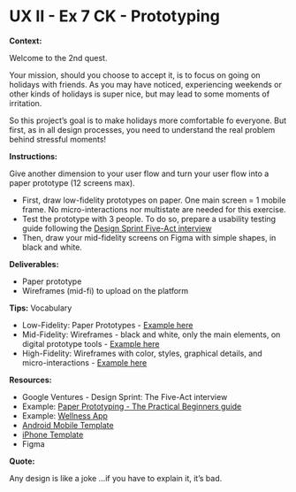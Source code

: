 # UX II - Ex 7 CK - Prototyping

**Context:** 

Welcome to the 2nd quest. 

Your mission, should you choose to accept it, is to focus on going on holidays with friends. As you may have noticed, experiencing weekends or other kinds of holidays is super nice, but may lead to some moments of irritation. 

So this project’s goal is to make holidays more comfortable fo everyone. But first, as in all design processes, you need to understand the real problem behind stressful moments!

**Instructions:** 

Give another dimension to your user flow and turn your user flow into a paper prototype (12 screens max).

- First, draw low-fidelity prototypes on paper. One main screen = 1 mobile frame. No micro-interactions nor multistate are needed for this exercise.
- Test the prototype with 3 people. To do so, prepare a usability testing guide following the [Design Sprint Five-Act interview](https://www.youtube.com/watch?v=U9ZG19XTbd4)
- Then, draw your mid-fidelity screens on Figma with simple shapes, in black and white.

**Deliverables:** 

- Paper prototype
- Wireframes (mid-fi) to upload on the platform

**Tips:** Vocabulary 

- Low-Fidelity: Paper Prototypes - [Example here](https://miro.medium.com/max/1400/1*5nUfqqA2gjdAYHagjbHA5w.jpeg)
- Mid-Fidelity: Wireframes - black and white, only the main elements, on digital prototype tools - [Example here](https://miro.medium.com/max/1400/1*eGSfaxwYbxUFomYbyO6GWw.png)
- High-Fidelity: Wireframes with color, styles, graphical details, and micro-interactions - [Example here](https://miro.medium.com/max/1400/1*Xn0HSKAvhr4TZzC9lN5udw.gif)

**Resources:** 

- Google Ventures - Design Sprint: The Five-Act interview
- Example: [Paper Prototyping - The Practical Beginners guide](https://www.uxpin.com/studio/blog/paper-prototyping-the-practical-beginners-guide/)
- Example: [Wellness App](https://medium.com/@ebtaskin/story-of-my-very-first-ux-ui-design-project-at-ironhack-bootcamp-955addeb760e)
- [Android Mobile Template](https://i.pinimg.com/originals/43/8e/de/438ede24264eb9552b635d34142eac29.png)
- [iPhone Template](https://www.cssauthor.com/wp-content/uploads/2014/01/iPhone-5S-Template-PSD.jpg)
- Figma

**Quote:** 

Any design is like a joke …if you have to explain it, it’s bad.